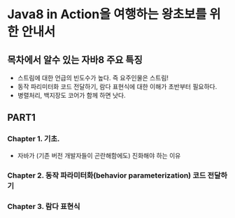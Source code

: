 # Java8 in Action을 여행하는 왕초보를 위한 안내서

## 목차에서 알수 있는 자바8 주요 특징
- 스트림에 대한 언급의 빈도수가 높다. 즉 요주인물은 스트림!
- 동작 파리미터화 코드 전달하기, 람다 표현식에 대한 이해가 초반부터 필요하다.
- 병렬처리, 백지장도 코어가 함께 하면 낫다.

## PART1 
### Chapter 1. 기초.
- 자바가 (기존 버전 개발자들이 곤란해함에도) 진화해야 하는 이유

### Chapter 2. 동작 파라미터화(behavior parameterization) 코드 전달하기
### Chapter 3. 람다 표현식
